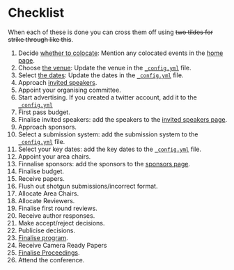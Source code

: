 # Checklist

When each of these is done you can cross them off using ~~two tildes for strike through like this~~.

1. Decide [whether to colocate](./venue.md): Mention any colocated events in the [home page](../index.html).
2. Choose [the venue](./venue.md): Update the venue in the [`_config.yml`](../_config.yml) file.
3. Select [the dates](./venue.md): Update the dates in the [`_config.yml`](../_config.yml) file.
4. Approach [invited speakers](./invited-speakers.md).
5. Appoint your organising committee.
6. Start advertising. If you created a twitter account, add it to the [`_config.yml`](../_config.yml)
7. First pass budget.
8. Finalise invited speakers: add the speakers to the [invited speakers page](../speakers.html).
8. Approach sponsors.
9. Select a submission system: add the submission system to the [`_config.yml`](../_config.yml) file.
10. Select your key dates: add the key dates to the [`_config.yml`](../_config.yml) file.
11. Appoint your area chairs.
12. Finnalise sponsors: add the sponsors to the [sponsors page](../sponsors.html).
12. Finalise budget.
13. Receive papers.
14. Flush out shotgun submissions/incorrect format.
15. Allocate Area Chairs.
16. Allocate Reviewers. 
17. Finalise first round reviews.
18. Receive author responses.
19. Make accept/reject decisions.
20. Publicise decisions.
21. [Finalise program](./schedule.md).
22. Receive Camera Ready Papers
23. [Finalise Proceedings](./proceedings.md).
24. Attend the conference.
